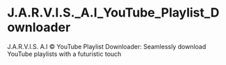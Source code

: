 # J.A.R.V.I.S._A.I_YouTube_Playlist_Downloader
J.A.R.V.I.S. A.I © YouTube Playlist Downloader: Seamlessly download YouTube playlists with a futuristic touch
